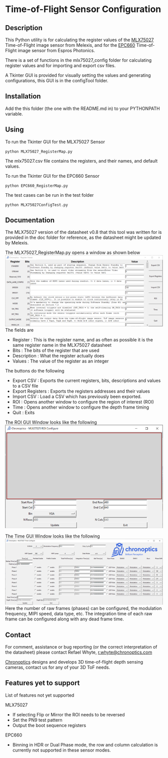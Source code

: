 # Time-of-Flight Sensor Configuration

## Description

This Python utility is for calculating the register values of the [MLX75027](https://www.melexis.com/en/product/MLX75027/Automotive-VGA-Time-Of-Flight-Sensor) Time-of-Flight image sensor from Melexis, and for the [EPC660](https://www.espros.com/photonics/time-of-flight-chip-epc660/) Time-of-Flight image sensor from Espros Photonics.

There is a set of functions in the mlx75027_config folder for calculating register values and for importing and export csv files.  

A Tkinter GUI is provided for visually setting the values and generating configurations, this GUI is in the configTool folder.  

## Installation

Add the this folder (the one with the README.md in) to your PYTHONPATH variable. 

## Using 
To run the Tkinter GUI for the MLX75027 Sensor
    
    python MLX75027_RegisterMap.py 

The mlx75027.csv file contains the registers, and their names, and default values. 

To run the Tkinter GUI for the EPC660 Sensor 

    python EPC660_RegisterMap.py

The test cases can be run in the test folder 

    python MLX75027ConfigTest.py 

## Documentation 

The MLX75027 version of the datasheet v0.8 that this tool was written for is provided in the doc folder for reference, as the datasheet might be updated by Melexis. 

The MLX75027_RegisterMap.py opens a window as shown below 
![Scheme](doc/mainWindow.PNG)
The fields are
* Register : This is the register name, and as often as possible it is the same register name in the MLX75027 datasheet
* Bits : The bits of the register that are used
* Description : What the register actually does 
* Values : The value of the register as an integer 

The buttons do the following
* Export CSV : Exports the current registers, bits, descriptions and values to a CSV file
* Export Registers : Exports the registers addresses and their values 
* Import CSV : Load a CSV which has previously been exported. 
* ROI : Opens another window to configure the region of interest (ROI) 
* Time : Opens another window to configure the depth frame timing 
* Quit : Exits 

The ROI GUI Window looks like the following 
![Scheme](doc/roiWindow.PNG)

The Time GUI Window looks like the following 
![Scheme](doc/timeWindow.PNG)
Here the number of raw frames (phases) can be configured, the modulation frequency, MIPI speed, data type, etc. The integration time of each raw frame can be configured along with any dead frame time. 

## Contact 

For comment, assistance or bug reporting (or the correct interpretation of the datasheet) please contact Refael Whyte, r.whyte@chronoptics.com 

[Chronoptics](https://www.chronoptics.com) designs and develops 3D time-of-flight depth sensing cameras, contact us for any of your 3D ToF needs. 

## Features yet to support
List of features not yet supported

MLX75027
* If selecting Flip or Mirror the ROI needs to be reversed 
* Set the PN9 test pattern
* Output the boot sequence registers 

EPC660 
* Binning in HDR or Dual Phase mode, the row and column calculation is currently not supported in these sensor modes. 